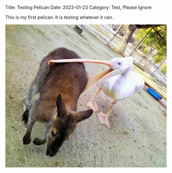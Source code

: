 Title: Testing Pelican
Date: 2023-01-23
Category: Test, Please Ignore

This is my first pelican. It is testing whatever it can.

![pelicant](/img/pelicant.jpeg "Source: https://imgur.com/gallery/uJ4Y7gb")